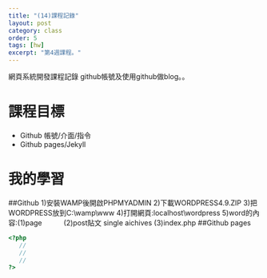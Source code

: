 ```yaml
---
title: "(14)課程記錄"
layout: post
category: class
order: 5
tags: [hw]
excerpt: "第4週課程。"
---
```

網頁系統開發課程記錄
github帳號及使用github做blog。。

# 課程目標
- Github 帳號/介面/指令
- Github pages/Jekyll

# 我的學習

##Github
1)安裝WAMP後開啟PHPMYADMIN
2)下載WORDPRESS4.9.ZIP
3)把WORDPRESS放到C:\\wamp\\www
4)打開網頁:localhost\wordpress
5)word的內容:(1)page
            (2)post貼文 single aichives
            (3)index.php
##Github pages

```php
<?php
   //
   //
   //
?>
```


[1]: https://github.com/        "GitHub"
[2]: https://pages.github.com/  "GitHub Pages"
[3]: https://jekyllrb.com/      "Jekyll"
[4]: http://markdown.tw         "Markdown文件"
[5]: http://dillinger.io/       "Dillinger"








